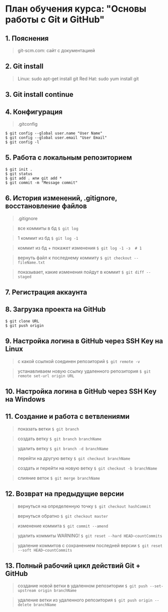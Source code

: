 # План обучения курса: "Основы работы с Git и GitHub"

## 1. Пояснения
> git-scm.com: сайт с документацией

## 2. Git install
> Linux: sudo apt-get install git
> Red Hat: sudo yum install git

## 3. Git install continue

## 4. Конфигурация
> .gitconfig
```
$ git config --global user.name "User Name"
$ git config --global user.email "User Email"
$ git config -l
```

## 5. Работа с локальным репозиторием
```
$ git init .
$ git status
$ git add . или git add *
$ git commit -m "Message commit"
```

## 6. История изменений, .gitignore, восстановление файлов
> .gitignore

> все коммиты в бд
`$ git log`  

> 1 коммит из бд
`$ git log -1`  

> коммит из бд + покажет изменения
`$ git log -1 -з  # 1`  

> вернуть файл к последнему коммиту
`$ git checkout -- fileName.txt`  

> показывает, какие изменения пойдут в коммит
`$ git diff --staged`  

## 7. Регистрация аккаунта

## 8. Загрузка проекта на GitHub
`$ git clone URL`  
`$ git push origin`  

## 9. Hастройка логина в GitHub через SSH Key на Linux
> с какой ссылкой соединен репозиторий
`$ git remote -v`  

> устанавливаем новую ссылку удаленного репозитория
`$ git remote set-url origin URL`  

## 10. Hастройка логина в GitHub через SSH Key на Windows

## 11. Создание и работа с ветвлениями
> показать ветки
`$ git branch`  

> создать ветку
`$ git branch branchName`  

> удалить ветку
`$ git branch -d branchName`  

> перейти на другую ветку
`$ git checkout branchName`  

> создать и перейти на новую ветку
`$ git checkout -b branchName`  

> слияние веток
`$ git merge branchName`  

## 12. Возврат на предыдущие версии
> вернуться на определенную точку
`$ git checkout hashCommit`  

> вернуться обратно
`$ git checkout master`  

> изменение коммита
`$ git commit --amend`  

> удалить коммиты WARNING!
`$ git reset --hard HEAD~countCommits`  

> удаление коммитов с сохранением последней версии
`$ git reset --soft HEAD~countCommits`  

## 13. Полный рабочий цикл действий Git + GitHub
> создание новой ветки в удаленном репозитории
`$ git push --set-upstream origin branchName`  

> удаление ветки из удаленного репозитория
`$ git push origin --delete branchName`  
